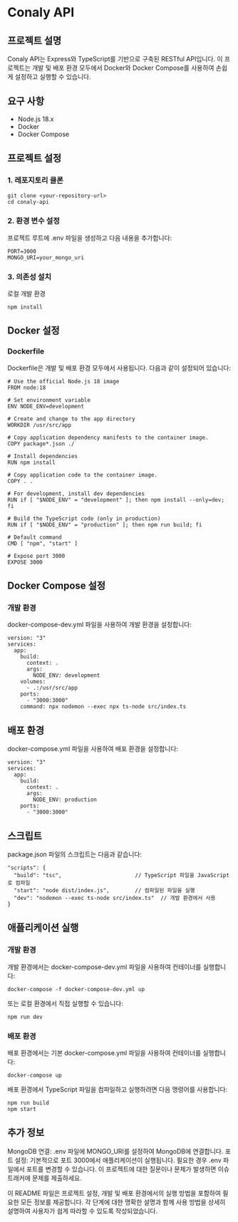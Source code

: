 # Conaly API

## 프로젝트 설명

Conaly API는 Express와 TypeScript를 기반으로 구축된 RESTful API입니다. 이 프로젝트는 개발 및 배포 환경 모두에서 Docker와 Docker Compose를 사용하여 손쉽게 설정하고 실행할 수 있습니다.

## 요구 사항

- Node.js 18.x
- Docker
- Docker Compose

## 프로젝트 설정

### 1. 레포지토리 클론

```
git clone <your-repository-url>
cd conaly-api
```

### 2. 환경 변수 설정

프로젝트 루트에 .env 파일을 생성하고 다음 내용을 추가합니다:

```
PORT=3000
MONGO_URI=your_mongo_uri
```

### 3. 의존성 설치

로컬 개발 환경

```
npm install
```

## Docker 설정

### Dockerfile

Dockerfile은 개발 및 배포 환경 모두에서 사용됩니다. 다음과 같이 설정되어 있습니다:

```
# Use the official Node.js 18 image
FROM node:18

# Set environment variable
ENV NODE_ENV=development

# Create and change to the app directory
WORKDIR /usr/src/app

# Copy application dependency manifests to the container image.
COPY package*.json ./

# Install dependencies
RUN npm install

# Copy application code to the container image.
COPY . .

# For development, install dev dependencies
RUN if [ "$NODE_ENV" = "development" ]; then npm install --only=dev; fi

# Build the TypeScript code (only in production)
RUN if [ "$NODE_ENV" = "production" ]; then npm run build; fi

# Default command
CMD [ "npm", "start" ]

# Expose port 3000
EXPOSE 3000
```

## Docker Compose 설정

### 개발 환경

docker-compose-dev.yml 파일을 사용하여 개발 환경을 설정합니다:

```
version: "3"
services:
  app:
    build:
      context: .
      args:
        NODE_ENV: development
    volumes:
      - .:/usr/src/app
    ports:
      - "3000:3000"
    command: npx nodemon --exec npx ts-node src/index.ts

```

## 배포 환경

docker-compose.yml 파일을 사용하여 배포 환경을 설정합니다:

```
version: "3"
services:
  app:
    build:
      context: .
      args:
        NODE_ENV: production
    ports:
      - "3000:3000"
```

## 스크립트

package.json 파일의 스크립트는 다음과 같습니다:

```
"scripts": {
  "build": "tsc",                       // TypeScript 파일을 JavaScript로 컴파일
  "start": "node dist/index.js",        // 컴파일된 파일을 실행
  "dev": "nodemon --exec ts-node src/index.ts"  // 개발 환경에서 사용
}
```

## 애플리케이션 실행

### 개발 환경

개발 환경에서는 docker-compose-dev.yml 파일을 사용하여 컨테이너를 실행합니다:

```
docker-compose -f docker-compose-dev.yml up
```

또는 로컬 환경에서 직접 실행할 수 있습니다:

```
npm run dev
```

### 배포 환경

배포 환경에서는 기본 docker-compose.yml 파일을 사용하여 컨테이너를 실행합니다:

```
docker-compose up
```

배포 환경에서 TypeScript 파일을 컴파일하고 실행하려면 다음 명령어를 사용합니다:

```
npm run build
npm start
```

## 추가 정보

MongoDB 연결: .env 파일에 MONGO_URI를 설정하여 MongoDB에 연결합니다.
포트 설정: 기본적으로 포트 3000에서 애플리케이션이 실행됩니다. 필요한 경우 .env 파일에서 포트를 변경할 수 있습니다.
이 프로젝트에 대한 질문이나 문제가 발생하면 이슈 트래커에 문제를 제출하세요.

이 README 파일은 프로젝트 설정, 개발 및 배포 환경에서의 실행 방법을 포함하여 필요한 모든 정보를 제공합니다. 각 단계에 대한 명확한 설명과 함께 사용 방법을 상세히 설명하여 사용자가 쉽게 따라할 수 있도록 작성되었습니다.
